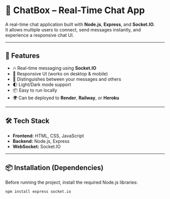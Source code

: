 # 💬 ChatBox – Real-Time Chat App

A real-time chat application built with **Node.js**, **Express**, and **Socket.IO**.  
It allows multiple users to connect, send messages instantly, and experience a responsive chat UI.

---

## 🚀 Features
- 🔥 Real-time messaging using **Socket.IO**
- 🎨 Responsive UI (works on desktop & mobile)
- 👤 Distinguishes between your messages and others
- 🌓 Light/Dark mode support
- 📦 Easy to run locally
- 🌍 Can be deployed to **Render**, **Railway**, or **Heroku**

---

## 🛠️ Tech Stack
- **Frontend:** HTML, CSS, JavaScript  
- **Backend:** Node.js, Express  
- **WebSocket:** Socket.IO  

---

## 📦 Installation (Dependencies)

Before running the project, install the required Node.js libraries:

```bash
npm install express socket.io
